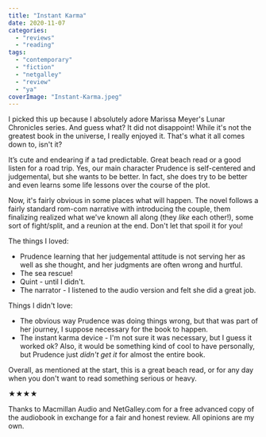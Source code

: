 ```yaml
---
title: "Instant Karma"
date: 2020-11-07
categories: 
  - "reviews"
  - "reading"
tags: 
  - "contemporary"
  - "fiction"
  - "netgalley"
  - "review"
  - "ya"
coverImage: "Instant-Karma.jpeg"
---
```


I picked this up because I absolutely adore Marissa Meyer's Lunar Chronicles series. And guess what? It did not disappoint! While it's not the greatest book in the universe, I really enjoyed it. That's what it all comes down to, isn't it?

It’s cute and endearing if a tad predictable. Great beach read or a good listen for a road trip. Yes, our main character Prudence is self-centered and judgemental, but she wants to be better. In fact, she does try to be better and even learns some life lessons over the course of the plot.

Now, it's fairly obvious in some places what will happen. The novel follows a fairly standard rom-com narrative with introducing the couple, them finalizing realized what we've known all along (they _like_ each other!), some sort of fight/split, and a reunion at the end. Don't let that spoil it for you!

The things I loved:

- Prudence learning that her judgemental attitude is not serving her as well as she thought, and her judgments are often wrong and hurtful.
- The sea rescue!
- Quint - until I didn't.
- The narrator - I listened to the audio version and felt she did a great job.

Things I didn't love:

- The obvious way Prudence was doing things wrong, but that was part of her journey, I suppose necessary for the book to happen.
- The instant karma device - I'm not sure it was necessary, but I guess it worked ok? Also, it would be something kind of cool to have personally, but Prudence just _didn't get it_ for almost the entire book.

Overall, as mentioned at the start, this is a great beach read, or for any day when you don't want to read something serious or heavy.

★★★★

Thanks to Macmillan Audio and NetGalley.com for a free advanced copy of the audiobook in exchange for a fair and honest review. All opinions are my own.
